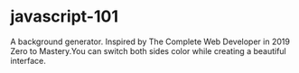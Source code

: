 # javascript-101

A background generator. Inspired by The Complete Web Developer in 2019 Zero to Mastery.You can switch both sides color while creating a beautiful interface.
